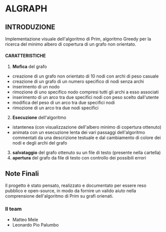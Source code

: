 # ALGRAPH
## INTRODUZIONE
Implementazione visuale dell'algoritmo di Prim, algoritmo Greedy per la ricerca del minimo albero di copertura di un grafo non orientato.

#### CARATTERISTICHE
1. **Mofica** del grafo
  * creazione di un grafo non orientato di 10 nodi con archi di peso casuale
  * creazione di un grafo di un numero specifico di nodi senza archi
  * inserimento di un nodo
  * rimozione di uno specifico nodo compresi tutti gli archi a esso associati
  * inserimento di un arco tra due specifici nodi con peso scelto dall'utente
  * modifica del peso di un arco tra due specifici nodi
  * rimozione di un arco tra due nodi specifici
2. **Esecuzione** dell'algoritmo
  * istantenea (con visualizzazione dell'albero minimo di copertura ottenuto)
  * animata con un esecuzione lenta dei vari passaggi dell'algoritmo commentati da una descrizione testuale e dal cambiamento di colore dei nodi e degli archi del grafo
3. **salvataggio** del grafo ottenuto su un file di testo (presente nella cartella)
4. **apertura** del grafo da file di testo con controllo dei possibili errori


## Note Finali
Il progetto è stato pensato, realizzato e documentato per essere reso pubblico e open-source, in modo da fornire un valido aiuto nella comprensione dell'algoritmo di Prim su grafi orienati.

### Il team
* Matteo Mele
* Leonardo Pio Palumbo
